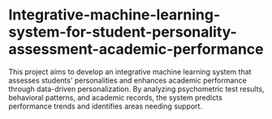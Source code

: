# Integrative-machine-learning-system-for-student-personality-assessment-academic-performance
This project aims to develop an integrative machine learning system that assesses students' personalities and enhances academic performance through data-driven personalization. By analyzing psychometric test results, behavioral patterns, and academic records, the system predicts performance trends and identifies areas needing support.
